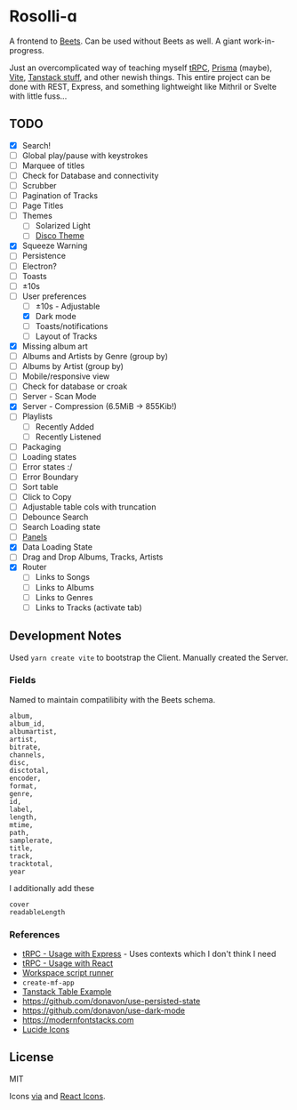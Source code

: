 # Rosolli-ɑ

A frontend to [Beets](https://github.com/beetbox/beets). Can be used without Beets as well. A giant work-in-progress.

Just an overcomplicated way of teaching myself [tRPC](https://trpc.io/), [Prisma](https://www.prisma.io/) (maybe), [Vite](https://vitejs.dev/), [Tanstack stuff](https://tanstack.com/), and other newish things. This entire project can be done with REST, Express, and something lightweight like Mithril or Svelte with little fuss...

## TODO

- [x] Search!
- [ ] Global play/pause with keystrokes
- [ ] Marquee of titles
- [ ] Check for Database and connectivity
- [ ] Scrubber
- [ ] Pagination of Tracks
- [ ] Page Titles
- [ ] Themes
  - [ ] Solarized Light
  - [ ] [Disco Theme](https://marketplace.visualstudio.com/items?itemName=RobbOwen.synthwave-vscode)
- [x] Squeeze Warning
- [ ] Persistence
- [ ] Electron?
- [ ] Toasts
- [ ] ±10s
- [ ] User preferences
  - [ ] ±10s - Adjustable
  - [x] Dark mode
  - [ ] Toasts/notifications
  - [ ] Layout of Tracks
- [x] Missing album art
- [ ] Albums and Artists by Genre (group by)
- [ ] Albums by Artist (group by)
- [ ] Mobile/responsive view
- [ ] Check for database or croak
- [ ] Server - Scan Mode
- [x] Server - Compression (6.5MiB -> 855Kib!)
- [ ] Playlists
  - [ ] Recently Added
  - [ ] Recently Listened
- [ ] Packaging
- [ ] Loading states
- [ ] Error states :/
- [ ] Error Boundary
- [ ] Sort table
- [ ] Click to Copy
- [ ] Adjustable table cols with truncation
- [ ] Debounce Search
- [ ] Search Loading state
- [ ] [Panels](https://react-resizable-panels.vercel.app/examples/horizontal)
- [x] Data Loading State
- [ ] Drag and Drop Albums, Tracks, Artists
- [x] Router
  - [ ] Links to Songs
  - [ ] Links to Albums
  - [ ] Links to Genres
  - [ ] Links to Tracks (activate tab)

## Development Notes

Used `yarn create vite` to bootstrap the Client. Manually created the Server.

### Fields

Named to maintain compatilibity with the Beets schema.

```
album,
album_id,
albumartist,
artist,
bitrate,
channels,
disc,
disctotal,
encoder,
format,
genre,
id,
label,
length,
mtime,
path,
samplerate,
title,
track,
tracktotal,
year
```

I additionally add these

```
cover
readableLength
```

### References

- [tRPC - Usage with Express](https://trpc.io/docs/express) - Uses contexts which I don't think I need
- [tRPC - Usage with React](https://trpc.io/docs/react)
- [Workspace script runner](https://www.npmjs.com/package/wsrun)
- `create-mf-app`
- [Tanstack Table Example](https://codesandbox.io/p/sandbox/friendly-matsumoto-nbvtwb)
- https://github.com/donavon/use-persisted-state
- https://github.com/donavon/use-dark-mode
- https://modernfontstacks.com
- [Lucide Icons](https://lucide.dev)

## License

MIT

Icons [via](https://www.flaticon.com/packs/healthy-food-2) and [React Icons](https://react-icons.github.io/react-icons/).

